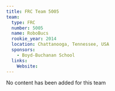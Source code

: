 ```yaml
---
title: FRC Team 5005
team:
  type: FRC
  number: 5005
  name: RoboBucs
  rookie_year: 2014
  location: Chattanooga, Tennessee, USA
  sponsors:
    - Boyd-Buchanan School
  links:
    Website: 
---
```

No content has been added for this team